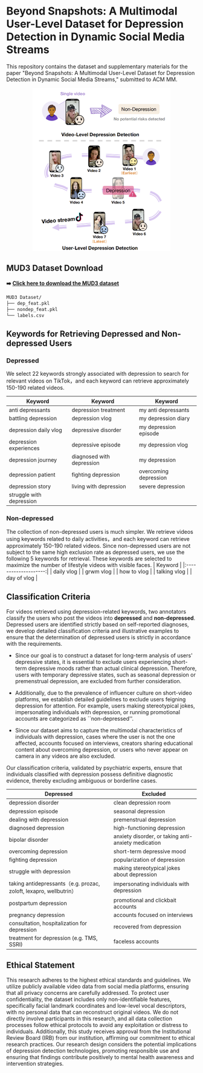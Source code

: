 # Beyond Snapshots: A Multimodal User-Level Dataset for Depression Detection in Dynamic Social Media Streams

This repository contains the dataset and supplementary materials for the paper "Beyond Snapshots: A Multimodal User-Level Dataset for Depression Detection in Dynamic Social Media Streams," submitted to ACM MM.

<p align="center">
  <img src="figure.png" alt="figure" width="366" height="432">  </p>

## MUD3 Dataset Download

**➡️ [Click here to download the MUD3 dataset](https://drive.google.com/drive/folders/19q0Oi-rOJPvowZHhIINuIVUq-p_CABdz?usp=drive_link)**
```
MUD3 Dataset/
├── dep_feat.pkl
├── nondep_feat.pkl
└── labels.csv
```

## Keywords for Retrieving Depressed and Non-depressed Users
### Depressed
We select 22 keywords strongly associated with depression to search for relevant videos on TikTok，and each keyword can retrieve approximately 150-190 related videos.

| Keyword                  |              Keyword            |          Keyword         |
|--------------------------|---------------------------------|--------------------------|
| anti depressants         | depression treatment            | my anti depressants      |
| battling depression      | depression vlog                 | my depression diary      |
| depression daily vlog    | depressive disorder             | my depression episode    |
| depression experiences   | depressive episode              | my depression vlog       |
| depression journey       | diagnosed with depression       | my depression            |
| depression patient       | fighting depression             | overcoming depression    |
| depression story         | living with depression          | severe depression        |
| struggle with depression |     |     |


### Non-depressed
The collection of non-depressed users is much simpler. We retrieve videos using keywords related to daily activities，and each keyword can retrieve approximately 150-190 related videos. Since non-depressed users are not subject to the same high exclusion rate as depressed users, we use the following 5 keywords for retrieval. These keywords are selected to maximize the number of lifestyle videos with visible faces.
| Keyword                  |
|:--------------------:|
| daily vlog        |
| grwm vlog        |
| how to vlog        |
| talking vlog        |
| day of vlog        |


## Classification Criteria 
For videos retrieved using depression-related keywords, two annotators classify the users who post the videos into **depressed** and **non-depressed**. Depressed users are identified strictly based on self-reported diagnoses, we develop detailed classification criteria and illustrative examples to ensure that the determination of depressed users is strictly in accordance with the requirements.

 - Since our goal is to construct a dataset for long-term analysis of users' depressive states, it is essential to exclude users experiencing short-term depressive moods rather than actual clinical depression. Therefore, users with temporary depressive states, such as seasonal depression or premenstrual depression, are excluded from further consideration. 

 - Additionally, due to the prevalence of influencer culture on short-video platforms, we establish detailed guidelines to exclude users feigning depression for attention. For example, users making stereotypical jokes, impersonating individuals with depression, or running promotional accounts are categorized as ``non-depressed''. 

 - Since our dataset aims to capture the multimodal characteristics of individuals with depression, cases where the user is not the one affected, accounts focused on interviews, creators sharing educational content about overcoming depression, or users who never appear on camera in any videos are also excluded.

Our classification criteria, validated by psychiatric experts, ensure that individuals classified with depression possess definitive diagnostic evidence, thereby excluding ambiguous or borderline cases.


| Depressed            |        Excluded     |
|--------------------------|---------------------------------|
| depression disorder                | clean depression room                              |
| depression episode                   | seasonal depression                               |
| dealing with depression              | premenstrual depression                             |
| diagnosed depression               | high-functioning depression                             |
| bipolar disorder            | anxiety disorder, or taking anti-anxiety medication |
| overcoming depression                | short-term depressive mood                            |
| fighting depression   |  popularization of depression              |
| struggle with depression    | making stereotypical jokes about depression    |
| taking antidepressants（e.g. prozac, zoloft, lexapro, wellbutrin）    | impersonating individuals with depression     |
| postpartum depression    | promotional and clickbait accounts                           |
| pregnancy depression    | accounts focused on interviews                             |
| consultation, hospitalization for depression  | recovered from depression   |
| treatment for depression (e.g. TMS, SSRI)    | faceless accounts        |


## Ethical Statement
This research adheres to the highest ethical standards and guidelines. We utilize publicly available video data from social media platforms, ensuring that all privacy concerns are carefully addressed. To protect user confidentiality, the dataset includes only non-identifiable features, specifically facial landmark coordinates and low-level vocal descriptors, with no personal data that can reconstruct original videos. We do not directly involve participants in this research, and all data collection processes follow ethical protocols to avoid any exploitation or distress to individuals. Additionally, this study receives approval from the Institutional Review Board (IRB) from our institution, affirming our commitment to ethical research practices. Our research design considers the potential implications of depression detection technologies, promoting responsible use and ensuring that findings contribute positively to mental health awareness and intervention strategies. 

